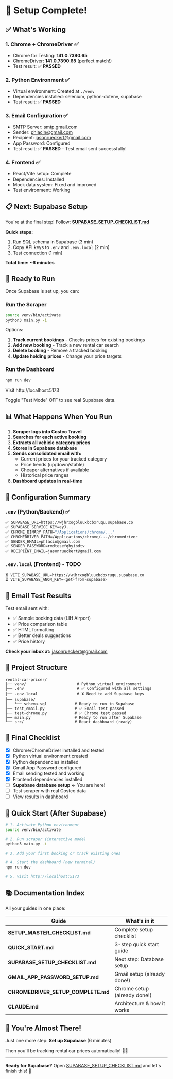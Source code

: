 # 🎉 Setup Complete!

## ✅ What's Working

### 1. Chrome + ChromeDriver ✅
- Chrome for Testing: **141.0.7390.65**
- ChromeDriver: **141.0.7390.65** (perfect match!)
- Test result: ✅ **PASSED**

### 2. Python Environment ✅
- Virtual environment: Created at `./venv`
- Dependencies installed: selenium, python-dotenv, supabase
- Test result: ✅ **PASSED**

### 3. Email Configuration ✅
- SMTP Server: smtp.gmail.com
- Sender: phlacin@gmail.com
- Recipient: jasonrueckert@gmail.com
- App Password: Configured
- Test result: ✅ **PASSED** - Test email sent successfully!

### 4. Frontend ✅
- React/Vite setup: Complete
- Dependencies: Installed
- Mock data system: Fixed and improved
- Test environment: Working

## 📋 Next: Supabase Setup

You're at the final step! Follow: **[SUPABASE_SETUP_CHECKLIST.md](SUPABASE_SETUP_CHECKLIST.md)**

**Quick steps:**
1. Run SQL schema in Supabase (3 min)
2. Copy API keys to `.env` and `.env.local` (2 min)
3. Test connection (1 min)

**Total time: ~6 minutes**

## 🚀 Ready to Run

Once Supabase is set up, you can:

### Run the Scraper
```bash
source venv/bin/activate
python3 main.py -i
```

Options:
1. **Track current bookings** - Checks prices for existing bookings
2. **Add new booking** - Track a new rental car search
3. **Delete booking** - Remove a tracked booking
4. **Update holding prices** - Change your price targets

### Run the Dashboard
```bash
npm run dev
```
Visit http://localhost:5173

Toggle "Test Mode" OFF to see real Supabase data.

## 📊 What Happens When You Run

1. **Scraper logs into Costco Travel**
2. **Searches for each active booking**
3. **Extracts all vehicle category prices**
4. **Stores in Supabase database**
5. **Sends consolidated email with:**
   - Current prices for your tracked category
   - Price trends (up/down/stable)
   - Cheaper alternatives if available
   - Historical price ranges
6. **Dashboard updates in real-time**

## 🔧 Configuration Summary

### `.env` (Python/Backend) ✅
```bash
✅ SUPABASE_URL=https://wjhrxogbluuxbcbxruqu.supabase.co
✅ SUPABASE_SERVICE_KEY=eyJ...
✅ CHROME_BINARY_PATH="/Applications/chrome/..."
✅ CHROMEDRIVER_PATH=/Applications/chrome/.../chromedriver
✅ SENDER_EMAIL=phlacin@gmail.com
✅ SENDER_PASSWORD=rmdtesefqhyibdtv
✅ RECIPIENT_EMAIL=jasonrueckert@gmail.com
```

### `.env.local` (Frontend) - TODO
```bash
⏳ VITE_SUPABASE_URL=https://wjhrxogbluuxbcbxruqu.supabase.co
⏳ VITE_SUPABASE_ANON_KEY=<get-from-supabase>
```

## 📧 Email Test Results

Test email sent with:
- ✅ Sample booking data (LIH Airport)
- ✅ Price comparison table
- ✅ HTML formatting
- ✅ Better deals suggestions
- ✅ Price history

**Check your inbox at:** jasonrueckert@gmail.com

## 📁 Project Structure

```
rental-car-pricer/
├── venv/                      # Python virtual environment
├── .env                       # ✅ Configured with all settings
├── .env.local                 # ⏳ Need to add Supabase keys
├── supabase/
│   └── schema.sql            # Ready to run in Supabase
├── test_email.py             # ✅ Email test passed
├── test-chrome.py            # ✅ Chrome test passed
├── main.py                   # Ready to run after Supabase
└── src/                      # React dashboard (ready)
```

## 🎯 Final Checklist

- [x] Chrome/ChromeDriver installed and tested
- [x] Python virtual environment created
- [x] Python dependencies installed
- [x] Gmail App Password configured
- [x] Email sending tested and working
- [x] Frontend dependencies installed
- [ ] **Supabase database setup** ← You are here!
- [ ] Test scraper with real Costco data
- [ ] View results in dashboard

## 🚀 Quick Start (After Supabase)

```bash
# 1. Activate Python environment
source venv/bin/activate

# 2. Run scraper (interactive mode)
python3 main.py -i

# 3. Add your first booking or track existing ones

# 4. Start the dashboard (new terminal)
npm run dev

# 5. Visit http://localhost:5173
```

## 📚 Documentation Index

All your guides in one place:

| Guide | What's in it |
|-------|--------------|
| **SETUP_MASTER_CHECKLIST.md** | Complete setup checklist |
| **QUICK_START.md** | 3-step quick start guide |
| **SUPABASE_SETUP_CHECKLIST.md** | Next step: Database setup |
| **GMAIL_APP_PASSWORD_SETUP.md** | Gmail setup (already done!) |
| **CHROMEDRIVER_SETUP_COMPLETE.md** | Chrome setup (already done!) |
| **CLAUDE.md** | Architecture & how it works |

## 🎉 You're Almost There!

Just one more step: **Set up Supabase** (6 minutes)

Then you'll be tracking rental car prices automatically! 🚗💨

---

**Ready for Supabase?** Open [SUPABASE_SETUP_CHECKLIST.md](SUPABASE_SETUP_CHECKLIST.md) and let's finish this! 🚀
